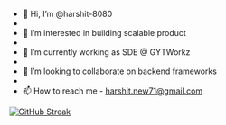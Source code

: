 - 👋 Hi, I’m @harshit-8080
- 
- 👀 I’m interested in building scalable product
- 
- 🌱 I’m currently working as SDE @ GYTWorkz
- 
- 💞️ I’m looking to collaborate on backend frameworks
- 
- 📫 How to reach me - harshit.new71@gmail.com











[![GitHub Streak](https://streak-stats.demolab.com?user=harshit-8080&theme=dark)](https://git.io/streak-stats)
